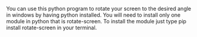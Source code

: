 You can use this python program to rotate your screen to the desired angle in windows by having python installed.
You will need to install only one module in python that is rotate-screen.
To install the module just type pip install rotate-screen in your terminal.
